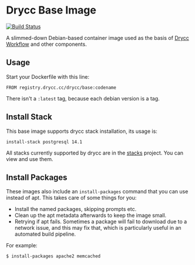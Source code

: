 # Drycc Base Image

[![Build Status](https://woodpecker.drycc.cc/api/badges/drycc/base/status.svg)](https://woodpecker.drycc.cc/drycc/base)

A slimmed-down Debian-based container image used as the basis of [Drycc Workflow](https://github.com/drycc/workflow) and other components.

## Usage

Start your Dockerfile with this line:

```
FROM registry.drycc.cc/drycc/base:codename
```

There isn't a `:latest` tag, because each debian version is a tag.

## Install Stack

This base image supports drycc stack installation, its usage is:

```
install-stack postgresql 14.1
```

All stacks currently supported by drycc are in the [stacks](https://github.com/drycc/stacks) project.
You can view and use them.

## Install Packages

These images also include an `install-packages` command that you can use instead of apt. This takes care of some things for you:
  * Install the named packages, skipping prompts etc.
  * Clean up the apt metadata afterwards to keep the image small.
  * Retrying if apt fails. Sometimes a package will fail to download due to a network issue, and this may fix that, which is particularly useful in an automated build pipeline.

  For example:
  ```
  $ install-packages apache2 memcached
  ```